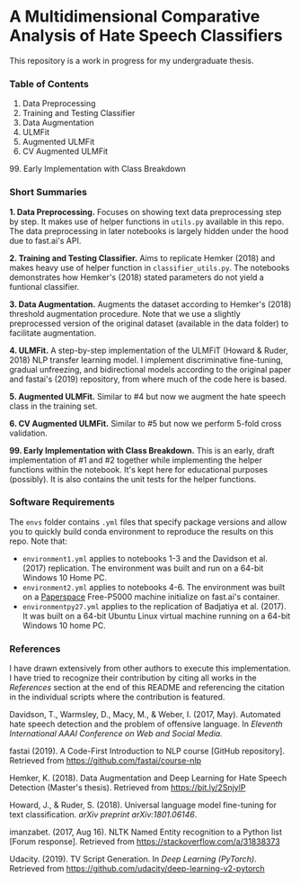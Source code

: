 # A Multidimensional Comparative Analysis of Hate Speech Classifiers

This repository is a work in progress for my undergraduate thesis.

### Table of Contents

1. Data Preprocessing
2. Training and Testing Classifier
3. Data Augmentation
4. ULMFit
5. Augmented ULMFit
6. CV Augmented ULMFit

99\. Early Implementation with Class Breakdown

### Short Summaries

**1. Data Preprocessing.**
Focuses on showing text data preprocessing step by step. It makes use of helper functions in `utils.py` available in this repo. The data preprocessing in later notebooks is largely hidden under the hood due to fast.ai's API.

**2. Training and Testing Classifier.**
Aims to replicate Hemker (2018) and makes heavy use of helper function in `classifier_utils.py`. The notebooks demonstrates how Hemker's (2018) stated parameters do not yield a funtional classifier.

**3. Data Augmentation.** Augments the dataset according to Hemker's (2018) threshold augmentation procedure. Note that we use a slightly preprocessed version of the original dataset (available in the data folder) to facilitate augmentation.

**4. ULMFit.** A step-by-step implementation of the ULMFiT (Howard & Ruder, 2018) NLP transfer learning model. I implement discriminative fine-tuning, gradual unfreezing, and bidirectional models according to the original paper and fastai's (2019) repository, from where much of the code here is based.

**5. Augmented ULMFit.** Similar to \#4 but now we augment the hate speech class in the training set. 

**6. CV Augmented ULMFit.** Similar to \#5 but now we perform 5-fold cross validation.

**99. Early Implementation with Class Breakdown.** This is an early, draft implementation of \#1 and \#2 together while implementing the helper functions within the notebook. It's kept here for educational purposes (possibly). It is also contains the unit tests for the helper functions.

### Software Requirements

The `envs` folder contains `.yml` files that specify package versions and allow you to quickly build conda environment to reproduce the results on this repo. Note that:

- `environment1.yml` applies to notebooks 1-3 and the Davidson et al. (2017) replication. The environment was built and run on a 64-bit Windows 10 Home PC.
- `environment2.yml` applies to notebooks 4-6. The environment was built on a [Paperspace](https://www.paperspace.com/) Free-P5000 machine initialize on fast.ai's container.
- `environmentpy27.yml` applies to the replication of Badjatiya et al. (2017). It was built on a 64-bit Ubuntu Linux virtual machine running on a 64-bit Windows 10 home PC.

### References

I have drawn extensively from other authors to execute this implementation. I have tried to recognize their contribution by citing all works in the _References_ section at the end of this README and referencing the citation in the individual scripts where the contribution is featured.

Davidson, T., Warmsley, D., Macy, M., & Weber, I. (2017, May). Automated hate speech detection and the problem of offensive language. In _Eleventh International AAAI Conference on Web and Social Media._

fastai (2019). A Code-First Introduction to NLP course [GitHub repository]. Retrieved from https://github.com/fastai/course-nlp

Hemker, K. (2018). Data Augmentation and Deep Learning for Hate Speech Detection (Master's thesis). Retrieved from https://bit.ly/2SnjylP

Howard, J., & Ruder, S. (2018). Universal language model fine-tuning for text classification. _arXiv preprint arXiv:1801.06146_.

imanzabet. (2017, Aug 16). NLTK Named Entity recognition to a Python list [Forum response]. Retrieved from https://stackoverflow.com/a/31838373

Udacity. (2019). TV Script Generation. In _Deep Learning (PyTorch)_. Retrieved from https://github.com/udacity/deep-learning-v2-pytorch
